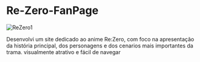 # Re-Zero-FanPage

![ReZero1](https://github.com/user-attachments/assets/49770cbb-29b1-4c1e-bf17-a5d760bdb5a3)

Desenvolvi um site dedicado ao anime Re:Zero, com foco na apresentação da história principal, dos personagens e dos cenarios mais importantes da trama. visualmente atrativo e fácil de navegar
